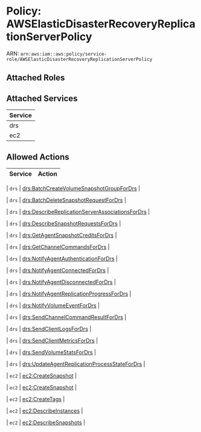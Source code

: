 # Policy: AWSElasticDisasterRecoveryReplicationServerPolicy

ARN: `arn:aws:iam::aws:policy/service-role/AWSElasticDisasterRecoveryReplicationServerPolicy`

## Attached Roles

## Attached Services

| Service |
|---------|
| drs |
| ec2 |

## Allowed Actions

| Service | Action |
|:-------:|--------|

| `drs` | [drs:BatchCreateVolumeSnapshotGroupForDrs](../actions.md#drs:batchcreatevolumesnapshotgroupfordrs) |

| `drs` | [drs:BatchDeleteSnapshotRequestForDrs](../actions.md#drs:batchdeletesnapshotrequestfordrs) |

| `drs` | [drs:DescribeReplicationServerAssociationsForDrs](../actions.md#drs:describereplicationserverassociationsfordrs) |

| `drs` | [drs:DescribeSnapshotRequestsForDrs](../actions.md#drs:describesnapshotrequestsfordrs) |

| `drs` | [drs:GetAgentSnapshotCreditsForDrs](../actions.md#drs:getagentsnapshotcreditsfordrs) |

| `drs` | [drs:GetChannelCommandsForDrs](../actions.md#drs:getchannelcommandsfordrs) |

| `drs` | [drs:NotifyAgentAuthenticationForDrs](../actions.md#drs:notifyagentauthenticationfordrs) |

| `drs` | [drs:NotifyAgentConnectedForDrs](../actions.md#drs:notifyagentconnectedfordrs) |

| `drs` | [drs:NotifyAgentDisconnectedForDrs](../actions.md#drs:notifyagentdisconnectedfordrs) |

| `drs` | [drs:NotifyAgentReplicationProgressForDrs](../actions.md#drs:notifyagentreplicationprogressfordrs) |

| `drs` | [drs:NotifyVolumeEventForDrs](../actions.md#drs:notifyvolumeeventfordrs) |

| `drs` | [drs:SendChannelCommandResultForDrs](../actions.md#drs:sendchannelcommandresultfordrs) |

| `drs` | [drs:SendClientLogsForDrs](../actions.md#drs:sendclientlogsfordrs) |

| `drs` | [drs:SendClientMetricsForDrs](../actions.md#drs:sendclientmetricsfordrs) |

| `drs` | [drs:SendVolumeStatsForDrs](../actions.md#drs:sendvolumestatsfordrs) |

| `drs` | [drs:UpdateAgentReplicationProcessStateForDrs](../actions.md#drs:updateagentreplicationprocessstatefordrs) |

| `ec2` | [ec2:CreateSnapshot](../actions.md#ec2:createsnapshot) |

| `ec2` | [ec2:CreateSnapshot](../actions.md#ec2:createsnapshot) |

| `ec2` | [ec2:CreateTags](../actions.md#ec2:createtags) |

| `ec2` | [ec2:DescribeInstances](../actions.md#ec2:describeinstances) |

| `ec2` | [ec2:DescribeSnapshots](../actions.md#ec2:describesnapshots) |
